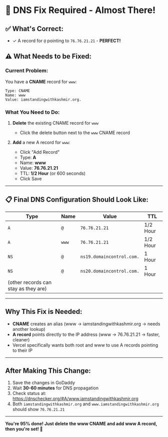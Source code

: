 # 🔧 DNS Fix Required - Almost There!

## ✅ What's Correct:
- ✓ A record for `@` pointing to `76.76.21.21` - **PERFECT!**

## ⚠️ What Needs to be Fixed:

### Current Problem:
You have a **CNAME** record for `www`:
```
Type: CNAME
Name: www
Value: iamstandingwithkashmir.org.
```

### What You Need to Do:

1. **Delete** the existing CNAME record for `www`
   - Click the delete button next to the `www` CNAME record

2. **Add** a new A record for `www`:
   - Click "Add Record"
   - Type: **A**
   - Name: **www**
   - Value: **76.76.21.21**
   - TTL: **1/2 Hour** (or 600 seconds)
   - Click Save

---

## 📋 Final DNS Configuration Should Look Like:

| Type | Name | Value | TTL |
|------|------|-------|-----|
| `A` | `@` | `76.76.21.21` | 1/2 Hour |
| `A` | `www` | `76.76.21.21` | 1/2 Hour |
| `NS` | `@` | `ns19.domaincontrol.com.` | 1 Hour |
| `NS` | `@` | `ns20.domaincontrol.com.` | 1 Hour |
| (other records can stay as they are) | | | |

---

## Why This Fix is Needed:

- **CNAME** creates an alias (www → iamstandingwithkashmir.org → needs another lookup)
- **A record** points directly to the IP address (www → 76.76.21.21 → faster, cleaner)
- Vercel specifically wants both root and www to use A records pointing to their IP

---

## After Making This Change:

1. Save the changes in GoDaddy
2. Wait **30-60 minutes** for DNS propagation
3. Check status at: https://dnschecker.org/#A/www.iamstandingwithkashmir.org
4. Both `iamstandingwithkashmir.org` and `www.iamstandingwithkashmir.org` should show `76.76.21.21`

---

**You're 95% done! Just delete the www CNAME and add www A record, then you're set! 🚀**
